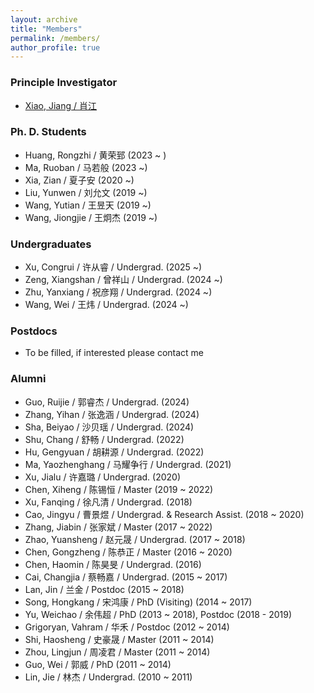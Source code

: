 ```yaml
---
layout: archive
title: "Members"
permalink: /members/
author_profile: true
---
```


<!-- {% include base_path %}

{% for post in site.members %}
  {% include archive-single.html %}
{% endfor %}
 -->

### Principle Investigator

* [Xiao, Jiang / 肖江](../_members/xiaojiang.md)

### Ph. D. Students

* Huang, Rongzhi / 黄荣郅 (2023 ~ )
* Ma, Ruoban / 马若般 (2023 ~)
* Xia, Zian / 夏子安 (2020 ~)
* Liu, Yunwen / 刘允文 (2019 ~)
* Wang, Yutian / 王昱天 (2019 ~)
* Wang, Jiongjie / 王炯杰 (2019 ~)

### Undergraduates

* Xu, Congrui / 许从睿 / Undergrad. (2025 ~)
* Zeng, Xiangshan / 曾祥山 / Undergrad. (2024 ~)
* Zhu, Yanxiang / 祝彦翔 / Undergrad. (2024 ~)
* Wang, Wei / 王炜 / Undergrad. (2024 ~)

### Postdocs

* To be filled, if interested please contact me 

### Alumni

* Guo, Ruijie / 郭睿杰 / Undergrad. (2024)
* Zhang, Yihan / 张逸涵 / Undergrad. (2024)
* Sha, Beiyao / 沙贝瑶 / Undergrad. (2024)
* Shu, Chang / 舒畅 / Undergrad. (2022)
* Hu, Gengyuan / 胡耕源 / Undergrad. (2022) 
* Ma, Yaozhenghang / 马耀争行 / Undergrad. (2021) 
* Xu, Jialu / 许嘉璐 / Undergrad. (2020)
* Chen, Xiheng / 陈锡恒 / Master (2019 ~ 2022) 
* Xu, Fanqing / 徐凡清 / Undergrad. (2018)
* Cao, Jingyu / 曹景煜 / Undergrad. & Research Assist. (2018 ~ 2020)
* Zhang, Jiabin / 张家斌 / Master (2017 ~ 2022) 
* Zhao, Yuansheng / 赵元晟 / Undergrad. (2017 ~ 2018)
* Chen, Gongzheng / 陈恭正 / Master (2016 ~ 2020)
* Chen, Haomin / 陈昊旻 / Undergrad. (2016)
* Cai, Changjia / 蔡畅嘉 / Undergrad. (2015 ~ 2017)
* Lan, Jin / 兰金 / Postdoc (2015 ~ 2018)
* Song, Hongkang / 宋鸿康 / PhD (Visiting) (2014 ~ 2017)
* Yu, Weichao / 余伟超 / PhD (2013 ~ 2018), Postdoc (2018 - 2019)
* Grigoryan, Vahram / 华禾 / Postdoc (2012 ~ 2014)
* Shi, Haosheng / 史豪晟 / Master (2011 ~ 2014)
* Zhou, Lingjun / 周凌君 / Master (2011 ~ 2014)
* Guo, Wei / 郭威 / PhD (2011 ~ 2014)
* Lin, Jie / 林杰 / Undergrad. (2010 ~ 2011)